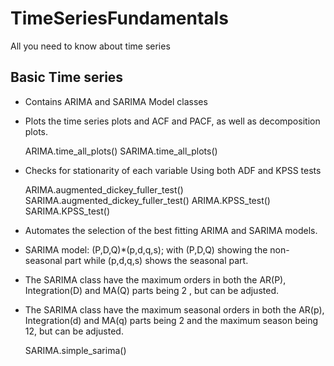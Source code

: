 # TimeSeriesFundamentals
All you need to know about time series
## Basic Time series 
- Contains ARIMA and SARIMA Model classes
- Plots the time series plots and ACF and PACF, as well as decomposition plots.

  ARIMA.time_all_plots()
  SARIMA.time_all_plots()
- Checks for stationarity of each variable Using both ADF and KPSS  tests

  ARIMA.augmented_dickey_fuller_test() 
  SARIMA.augmented_dickey_fuller_test() 
  ARIMA.KPSS_test()
  SARIMA.KPSS_test()
  
- Automates the selection of the best fitting ARIMA and SARIMA models.
- SARIMA model: (P,D,Q)*(p,d,q,s); with (P,D,Q) showing the non-seasonal part while (p,d,q,s) shows the seasonal part.
- The SARIMA class have the maximum orders in both the AR(P), Integration(D) and MA(Q) parts being 2 , but can be adjusted.
- The SARIMA class have the maximum seasonal orders in both the AR(p), Integration(d) and MA(q) parts being 2 and the maximum season being 12, but can be adjusted.

  SARIMA.simple_sarima()

